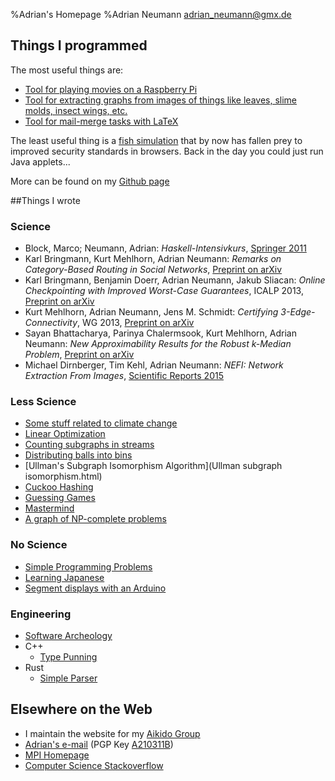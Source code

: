 %Adrian's Homepage
%Adrian Neumann adrian_neumann@gmx.de

## Things I programmed

The most useful things are:

* [Tool for playing movies on a Raspberry Pi](https://github.com/adrianN/MovieThingy)
* [Tool for extracting graphs from images of things like leaves, slime molds, insect wings, etc.](http://nefi.mpi-inf.mpg.de)
* [Tool for mail-merge tasks with LaTeX](https://github.com/adrianN/latex-mailmerge)

The least useful thing is a [fish simulation](http://www.mpi-inf.mpg.de/~aneumann/Fische/) that by now has fallen prey to improved security standards in browsers. Back in the day you could just run Java applets...

More can be found on my [Github page](https://github.com/adrianN?tab=repositories)

##Things I wrote

### Science

* Block, Marco; Neumann, Adrian: *Haskell-Intensivkurs*, [Springer 2011](http://www.springerlink.com/content/978-3-642-04717-6)
* Karl Bringmann, Kurt Mehlhorn, Adrian Neumann: *Remarks on Category-Based Routing in Social Networks*, [Preprint on arXiv](http://arxiv.org/abs/1202.2293)
* Karl Bringmann, Benjamin Doerr, Adrian Neumann, Jakub Sliacan: *Online Checkpointing with Improved Worst-Case Guarantees*, ICALP 2013, [Preprint on arXiv](http://arxiv.org/abs/1302.4216)
* Kurt Mehlhorn, Adrian Neumann, Jens M. Schmidt: *Certifying 3-Edge-Connectivity*, WG 2013, [Preprint on arXiv](http://arxiv.org/abs/1211.6553)
* Sayan Bhattacharya, Parinya Chalermsook, Kurt Mehlhorn, Adrian Neumann: *New Approximability Results for the Robust k-Median Problem*, [Preprint on arXiv](http://arxiv.org/abs/1309.4602)
* Michael Dirnberger, Tim Kehl, Adrian Neumann: *NEFI: Network Extraction From Images*, [Scientific Reports 2015](http://www.nature.com/articles/srep15669)

### Less Science

* [Some stuff related to climate change](climate_change.html)
* [Linear Optimization](linear_optimization.html)
* [Counting subgraphs in streams](counting_subgraphs.html)
* [Distributing balls into bins](ballsBins.html)
* [Ullman's Subgraph Isomorphism Algorithm](Ullman subgraph isomorphism.html)
* [Cuckoo Hashing](cuckoo.html)
* [Guessing Games](guessing_games.html)
* [Mastermind](mastermind.html)
* [A graph of NP-complete problems](npc/npc.html)

### No Science

* [Simple Programming Problems](programming_problems.html)
* [Learning Japanese](learning_japanese.html)
* [Segment displays with an Arduino](arduino_segment_displays.html)

### Engineering

* [Software Archeology](software_archeology.html)
* C++
    * [Type Punning](undefined_behavior.html#type-punning)
* Rust
    * [Simple Parser](rust_parser.html)

## Elsewhere on the Web

* I maintain the website for my [Aikido Group](https://takemusu-aikido-berlin.de)
* [Adrian's e-mail](mailto:adrian_neumann@gmx.de) (PGP Key [A210311B](http://adriann.github.io/ressources/pub.asc))
* [MPI Homepage](http://www.mpi-inf.mpg.de/~aneumann/)
* [Computer Science Stackoverflow](http://cs.stackexchange.com/users/4736/adriann)
